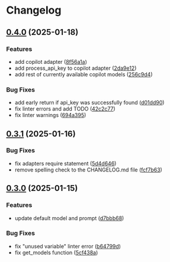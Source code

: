 # Changelog

## [0.4.0](https://github.com/PLAZMAMA/bunnyhop.nvim/compare/v0.3.1...v0.4.0) (2025-01-18)


### Features

* add copilot adapter ([8f56a1a](https://github.com/PLAZMAMA/bunnyhop.nvim/commit/8f56a1ad794a0b59dad77c676a3f2574667514a1))
* add process_api_key to copilot adapter ([2da9e12](https://github.com/PLAZMAMA/bunnyhop.nvim/commit/2da9e1266e2f75fd853ea96c2d53bb57202e72a9))
* add rest of currently available copilot models ([256c9d4](https://github.com/PLAZMAMA/bunnyhop.nvim/commit/256c9d463069702feaebfbf59376decbcdf128c8))


### Bug Fixes

* add early return if api_key was successfully found ([d01dd90](https://github.com/PLAZMAMA/bunnyhop.nvim/commit/d01dd90037af7b1e3357c5c6c57b9a99342b8c63))
* fix linter errors and add TODO ([42c2c77](https://github.com/PLAZMAMA/bunnyhop.nvim/commit/42c2c77ed871f72a3ee96f4fb5e931e2a390e578))
* fix linter warnings ([694a395](https://github.com/PLAZMAMA/bunnyhop.nvim/commit/694a395151080e537e5ecfd386d22587abc9319d))

## [0.3.1](https://github.com/PLAZMAMA/bunnyhop.nvim/compare/v0.3.0...v0.3.1) (2025-01-16)


### Bug Fixes

* fix adapters require statement ([5d4d646](https://github.com/PLAZMAMA/bunnyhop.nvim/commit/5d4d646358e154405172f2455863ea650b25411a))
* remove spelling check to the CHANGELOG.md file ([fcf7b63](https://github.com/PLAZMAMA/bunnyhop.nvim/commit/fcf7b63a015493154b9987b9c29851437787c323))

## [0.3.0](https://github.com/PLAZMAMA/bunnyhop.nvim/compare/v0.2.0...v0.3.0) (2025-01-15)


### Features

* update default model and prompt ([d7bbb68](https://github.com/PLAZMAMA/bunnyhop.nvim/commit/d7bbb686a82ca60c1bff6cd2bd92318dabd2feed))


### Bug Fixes

* fix "unused variable" linter error ([b64799d](https://github.com/PLAZMAMA/bunnyhop.nvim/commit/b64799db00e55d1dd336ee39fd86f65b2e0a3219))
* fix get_models function ([5cf438a](https://github.com/PLAZMAMA/bunnyhop.nvim/commit/5cf438a6c34ba5c46a5c12f6297346e37be23c8f))
